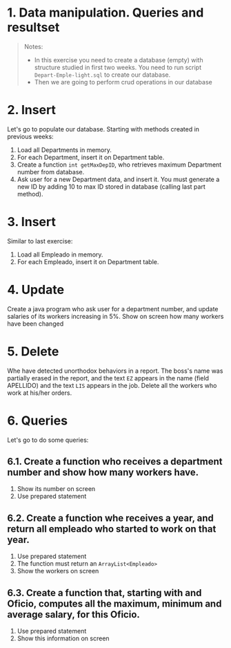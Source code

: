 # 1. Data manipulation. Queries and resultset

> Notes:
> 
> - In this exercise you need to create a database (empty) with structure studied in first two weeks. You need to run script `Depart-Emple-light.sql` to create our database.
> - Then we are going to perform crud operations in our database

# 2. Insert

Let's go to populate our database. Starting with methods created in previous weeks:

1. Load all Departments in memory.
2. For each Department, insert it on Department table.
3. Create a function `int getMaxDepID`, who retrieves maximum Department number from database.
4. Ask user for a new Department data, and insert it. You must generate a new ID by adding 10 to max ID stored in database (calling last part method).

# 3. Insert

Similar to last exercise:

1. Load all Empleado in memory.
2. For each Empleado, insert it on Department table.

# 4. Update

Create a java program who ask user for a department number, and update salaries of its workers increasing in 5%. Show on screen how many workers have been changed

# 5. Delete

Whe have detected unorthodox behaviors in a report. The boss's name was partially erased in the report, and the text `EZ` appears in the name (field APELLIDO) and the text `LIS` appears in the job. Delete all the workers who work at his/her orders.

# 6. Queries

Let's go to do some queries:


## 6.1. Create a function who receives a department number and show how many workers have. 

1. Show its number on screen
2. Use prepared statement

## 6.2. Create a function whe receives a year, and return all empleado who started to work on that year.

1. Use prepared statement
2. The function must return an `ArrayList<Empleado>`
3. Show the workers on screen

## 6.3. Create a function that, starting with and Oficio, computes all the maximum, minimum and average salary, for this Oficio.

1. Use prepared statement
2. Show this information on screen